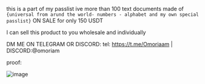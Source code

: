 this is a part of my passlist ive more than 100 text documents made of ```{universal from arund the world- numbers - alphabet and my own special passlist}``` ON SALE for only 150 USDT

I can sell this product to you wholesale and individually

DM ME ON TELEGRAM OR DISCORD: tel: https://t.me/Omoriaam       | DISCORD:@omoriam


proof:

![image](https://github.com/user-attachments/assets/e05930f0-f02d-4124-abbd-ee05d9a5b32a)
